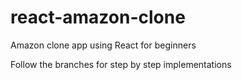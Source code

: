 # react-amazon-clone
Amazon clone app using React for beginners 

Follow the branches for step by step implementations
